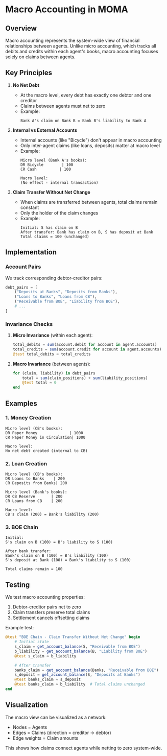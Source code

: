 # Macro Accounting in MOMA

## Overview

Macro accounting represents the system-wide view of financial relationships between agents. Unlike micro accounting, which tracks all debits and credits within each agent's books, macro accounting focuses solely on claims between agents.

## Key Principles

1. **No Net Debt**
   - At the macro level, every debt has exactly one debtor and one creditor
   - Claims between agents must net to zero
   - Example:
     ```
     Bank A's claim on Bank B = Bank B's liability to Bank A
     ```

2. **Internal vs External Accounts**
   - Internal accounts (like "Bicycle") don't appear in macro accounting
   - Only inter-agent claims (like loans, deposits) matter at macro level
   - Example:
     ```
     Micro level (Bank A's books):
     DR Bicycle        | 100
     CR Cash          | 100

     Macro level:
     (No effect - internal transaction)
     ```

3. **Claim Transfer Without Net Change**
   - When claims are transferred between agents, total claims remain constant
   - Only the holder of the claim changes
   - Example:
     ```
     Initial: S has claim on B
     After transfer: Bank has claim on B, S has deposit at Bank
     Total claims = 100 (unchanged)
     ```

## Implementation

### Account Pairs
We track corresponding debtor-creditor pairs:
```julia
debt_pairs = [
    ("Deposits at Banks", "Deposits from Banks"),
    ("Loans to Banks", "Loans from CB"),
    ("Receivable from BOE", "Liability from BOE"),
    # ...
]
```

### Invariance Checks
1. **Micro Invariance** (within each agent):
   ```julia
   total_debits = sum(account.debit for account in agent.accounts)
   total_credits = sum(account.credit for account in agent.accounts)
   @test total_debits ≈ total_credits
   ```

2. **Macro Invariance** (between agents):
   ```julia
   for (claim, liability) in debt_pairs
       total = sum(claim_positions) + sum(liability_positions)
       @test total ≈ 0
   end
   ```

## Examples

### 1. Money Creation
```
Micro level (CB's books):
DR Paper Money              | 1000
CR Paper Money in Circulation| 1000

Macro level:
No net debt created (internal to CB)
```

### 2. Loan Creation
```
Micro level (CB's books):
DR Loans to Banks    | 200
CR Deposits from Banks| 200

Micro level (Bank's books):
DR CB Reserve       | 200
CR Loans from CB    | 200

Macro level:
CB's claim (200) = Bank's liability (200)
```

### 3. BOE Chain
```
Initial:
S's claim on B (100) = B's liability to S (100)

After bank transfer:
Bank's claim on B (100) = B's liability (100)
S's deposit at Bank (100) = Bank's liability to S (100)

Total claims remain = 100
```

## Testing

We test macro accounting properties:
1. Debtor-creditor pairs net to zero
2. Claim transfers preserve total claims
3. Settlement cancels offsetting claims

Example test:
```julia
@test "BOE Chain - Claim Transfer Without Net Change" begin
    # Initial state
    s_claim = get_account_balance(S, "Receivable from BOE")
    b_liability = get_account_balance(B, "Liability from BOE")
    @test s_claim ≈ b_liability

    # After transfer
    banks_claim = get_account_balance(Banks, "Receivable from BOE")
    s_deposit = get_account_balance(S, "Deposits at Banks")
    @test banks_claim ≈ s_deposit
    @test banks_claim ≈ b_liability  # Total claims unchanged
end
```

## Visualization

The macro view can be visualized as a network:
- Nodes = Agents
- Edges = Claims (direction = creditor → debtor)
- Edge weights = Claim amounts

This shows how claims connect agents while netting to zero system-wide. 